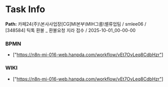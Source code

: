 # Task Info

**Path:** 카페24(주)\본사사업장\[CG]MI본부\MIH그룹\밸류업팀 / smlee06 / [348584] 틱톡 환불 _ 환불요청 지라 접수 / 2025-10-01_00-00-00

### BPMN
- ["https://n8n-mi-016-web.hanpda.com/workflow/vEt7OvLeq8CdbHzr"]

### WIKI
- ["https://n8n-mi-016-web.hanpda.com/workflow/vEt7OvLeq8CdbHzr"]

